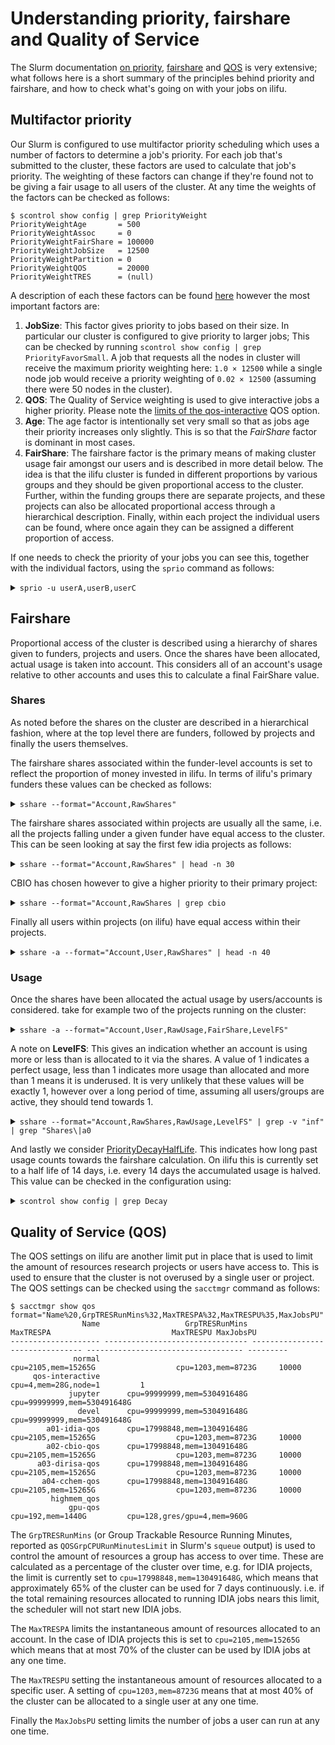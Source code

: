 # Understanding priority, fairshare and Quality of Service
The Slurm documentation [on priority](https://slurm.schedmd.com/priority_multifactor.html), [fairshare](https://slurm.schedmd.com/fair_tree.html) and [QOS](https://slurm.schedmd.com/qos.html) is very extensive; what follows here is a short summary of the principles behind priority and fairshare, and how to check what's going on with your jobs on ilifu.

## Multifactor priority
Our Slurm is configured to use multifactor priority scheduling which uses a number of factors to determine a job's priority. For each job that's submitted to the cluster, these factors are used to calculate that job's priority. The weighting of these factors can change if they're found not to be giving a fair usage to all users of the cluster. At any time the weights of the factors can be checked as follows:
```shell
$ scontrol show config | grep PriorityWeight
PriorityWeightAge       = 500
PriorityWeightAssoc     = 0
PriorityWeightFairShare = 100000
PriorityWeightJobSize   = 12500
PriorityWeightPartition = 0
PriorityWeightQOS       = 20000
PriorityWeightTRES      = (null)
```
A description of each these factors can be found [here](https://slurm.schedmd.com/priority_multifactor.html#mfjppintro) however the most important factors are:
1. **JobSize**: This factor gives priority to jobs based on their size. In particular our cluster is configured to give priority to larger jobs; This can be checked by running `scontrol show config | grep PriorityFavorSmall`. A job that requests all the nodes in cluster will receive the maximum priority weighting here: `1.0 × 12500` while a single node job would receive a priority weighting of `0.02 × 12500` (assuming there were 50 nodes in the cluster).
2. **QOS**: The Quality of Service weighting is used to give interactive jobs a higher priority. Please note the [limits of the qos-interactive](tech_docs/running_jobs?id=interactive-slurm-sessions) QOS option.
3. **Age**: The age factor is intentionally set very small so that as jobs age their priority increases only slightly. This is so that the _FairShare_ factor is dominant in most cases.
4. **FairShare**: The fairshare factor is the primary means of making cluster usage fair amongst our users and is described in more detail below. The idea is that the ilifu cluster is funded in different proportions by various groups and they should be given proportional access to the cluster. Further, within the funding groups there are separate projects, and these projects can also be allocated proportional access through a hierarchical description. Finally, within each project the individual users can be found, where once again they can be assigned a different proportion of access.

If one needs to check the priority of your jobs you can see this, together with the individual factors, using the `sprio` command as follows:
<details>
<summary><code>sprio -u userA,userB,userC</code></summary>

```shell
sprio -u userA,userB,userC
          JOBID PARTITION     USER   PRIORITY       SITE        AGE  FAIRSHARE    JOBSIZE        QOS
        1019947 Main         userC      56778          0         83      56545        151          0
        1021758 Main         userA        502          0        143        209        151          0
        1021776 Main         userA        492          0        132        209        151          0
        1022250 Main         userC      56774          0         80      56545        151          0
        1022891 Main         userB        886          0        108        628        151          0
```

</details>

## Fairshare
Proportional access of the cluster is described using a hierarchy of shares given to funders, projects and users. Once the shares have been allocated, actual usage is taken into account. This considers all of an account's usage relative to other accounts and uses this to calculate a final FairShare value.

### Shares
As noted before the shares on the cluster are described in a hierarchical fashion, where at the top level there are funders, followed by projects and finally the users themselves.

The fairshare shares associated within the funder-level accounts is set to reflect the proportion of money invested in ilifu. In terms of ilifu's primary funders these values can be checked as follows:

<details>
<summary><code>sshare --format="Account,RawShares"</code></summary>

```shell
$ sshare --format="Account,RawShares" | grep " a\|Raw"
             Account  RawShares 
 a01-idia-ag                 33 
 a02-cbio-ag                 33 
 a03-dirisa-ag               42 
 a04-cchem-ag                 5
```
i.e. funding currently of ilifu is in the ratio IDIA:CBIO:DIRISA:CCHEM = 33:20:42:5.
</details>

The fairshare shares associated within projects are usually all the same, i.e. all the projects falling under a given funder have equal access to the cluster. This can be seen looking at say the first few idia projects as follows:

<details>
<summary><code>sshare --format="Account,RawShares" | head -n 30</code></summary>

```shell
$ sshare --format="Account,RawShares" | head -n 30
             Account  RawShares 
-------------------- ---------- 
root                            
 a01-idia-ag                 33 
  b01-ska-ag                  1 
  b02-mhongoose-ag            1 
  b03-idia-ag                 1 
   b03-idia-ag                1 
  b04-lensed-hi-ag            1 
  b05-pipelines-ag            1 
  b08-fornax-ag               1 
  b09-mightee-ag              1 
  b10-intensitymap-+          1 
  b11-vlbi-ag                 1 
  b15-pink-ag                 1 
  b17-mightee-ukzn-+          1 
  b19-meerlicht-ag            1 
  b20-mals-ag                 1 
  b21-ulx1-ag                 1 
  b23-smc-ag                  1 
  b24-thunderkat-ag           1 
  b26-laduma-ag               1 
  b27-m64-ngc151-ag           1 
  b28-hippo-ag                1 
  b32-mhishaps-ag             1 
  b34-admins-ag               1 
   b34-admins-ag              1 
  b36-vela-ag                 1 
  b37-rhodes-ratt-ag          1 
  b40-healy-a2626-ag          1
```

**Note**: One can see the hierarchical nature of the shares here.
</details>

CBIO has chosen however to give a higher priority to their primary project:

<details>
<summary><code>sshare --format="Account,RawShares | grep cbio</code></summary>

```shell
$ sshare --format="Account,RawShares" | grep cbio
 a02-cbio-ag                 20 
  b16-cbio-ag                 1 
   b16-cbio-ag                1 
  b56-cbio-001-ag            12 
  b57-cbio-002-ag             1 
  b58-cbio-003-ag             1 
  b67-cbio-004-ag             1 
  b70-cbio-005-ag             1 
  b83-cbio-006-ag             1 
  b85-cbio-007-ag             1 
  b88-cbio-008-ag             1 
  b89-cbio-009-ag             1 
  b90-cbio-010-ag             1 
  b93-cbio-011-ag             1 
  b99-cbio-012-ag             1
```

</details>

Finally all users within projects (on ilifu) have equal access within their projects.

<details>
<summary><code>sshare -a --format="Account,User,RawShares" | head -n 40</code></summary>

```shell
$ sshare -a --format="Account,User,RawShares" | head -n 40
             Account       User  RawShares 
-------------------- ---------- ---------- 
root                                       
 root                      root          1 
 a01-idia-ag                            33 
  b01-ska-ag                             1 
   b01-ska-ag             frank          1 
   b01-ska-ag              ianh          1 
   b01-ska-ag          isabella          1 
  b02-mhongoose-ag                       1 
   b02-mhongoose-ag    athomson          1 
   b02-mhongoose-ag        blok          1 
   b02-mhongoose-ag    djpisano          1 
   b02-mhongoose-ag       frank          1 
   b02-mhongoose-ag      gheald          1 
   b02-mhongoose-ag      grange          1 
   b02-mhongoose-ag  rontrompe+          1 
  b03-idia-ag                            1 
   b03-idia-ag         abonaldi          1 
   b03-idia-ag            adams          1 
   b03-idia-ag         adrianna          1 
   b03-idia-ag              afg          1 
   b03-idia-ag           aikema          1 
   b03-idia-ag          ajbaker          1 
   b03-idia-ag        ajvdhorst          1 
   b03-idia-ag          aleloni          1 
   b03-idia-ag       amirkazem+          1 
   b03-idia-ag        anastasia          1 
   b03-idia-ag             ando          1 
   b03-idia-ag             andy          1 
   b03-idia-ag            angus          1 
   b03-idia-ag             anke          1 
   b03-idia-ag          aparikh          1 
   b03-idia-ag          ascaife          1 
   b03-idia-ag       athanaseus          1 
   b03-idia-ag         athomson          1 
   b03-idia-ag            aycha          1 
   b03-idia-ag       bengelbre+          1 
   b03-idia-ag           bester          1 
   b03-idia-ag             blok          1
```

</details>

### Usage
Once the shares have been allocated the actual usage by users/accounts is considered. take for example two of the projects running on the cluster:

<details>
<summary><code>sshare -a --format="Account,User,RawUsage,FairShare,LevelFS"</code></summary>

```shell
$ sshare -a --format="Account,User,RawUsage,FairShare,LevelFS" | grep -v "inf" | grep "User\|b24\|b19"
             Account       User    RawUsage  FairShare    LevelFS 
  b19-meerlicht-ag                239670481              0.188518 
   b19-meerlicht-ag        andy         429   0.082723 1.5085e+04 
   b19-meerlicht-ag      nblago      350752   0.079581  18.467596 
   b19-meerlicht-ag         pmv   239299739   0.078534   0.027069 
   b19-meerlicht-ag    simdewet        2715   0.081675 2.3857e+03 
   b19-meerlicht-ag  sumedhabi+       16844   0.080628 384.545736 
  b24-thunderkat-ag               493709909              0.091516 
   b24-thunderkat-ag     bright    10095018   0.007330   1.086806 
   b24-thunderkat-ag      dante        4697   0.017801 2.3358e+03 
   b24-thunderkat-ag francesco+        3061   0.019895 3.5840e+03 
   b24-thunderkat-ag       ianh    42273760   0.003141   0.259531 
   b24-thunderkat-ag jakobvand+     2392664   0.011518   4.585403 
   b24-thunderkat-ag   jcollier        4272   0.018848 2.5677e+03 
   b24-thunderkat-ag    jgirard        1401   0.023037 7.8256e+03 
   b24-thunderkat-ag   jkersten     4417718   0.009424   2.483483 
   b24-thunderkat-ag    jmoldon        5039   0.016754 2.1769e+03 
   b24-thunderkat-ag   julioanj    16789261   0.005236   0.653473 
   b24-thunderkat-ag kelebogil+        2339   0.020942 4.6886e+03 
   b24-thunderkat-ag laurenrho+     3995881   0.010471   2.745660 
   b24-thunderkat-ag  madzimest        5670   0.015707 1.9347e+03 
   b24-thunderkat-ag    mcoriat           0   0.025131 1.9313e+08 
   b24-thunderkat-ag reikantse+      248307   0.013613  44.184462 
   b24-thunderkat-ag      retha        1884   0.021990 5.8216e+03 
   b24-thunderkat-ag     robbie     1290421   0.012565   8.502129 
   b24-thunderkat-ag sarahchas+   284738897   0.001047   0.038531 
   b24-thunderkat-ag        sem    86446084   0.002094   0.126915 
   b24-thunderkat-ag     tremou     6597117   0.008377   1.663049 
   b24-thunderkat-ag     wenfei         363   0.024084 3.0165e+04 
   b24-thunderkat-ag  williamsd    19899115   0.004188   0.551348 
   b24-thunderkat-ag       xian      227163   0.014660  48.297169 
   b24-thunderkat-ag      zwang    14269763   0.006283   0.768852
```

Here we see that the one project has approximately twice the usage of the other project, resulting in the users within the projects having dramatically different FairShare values.

</details>

A note on **LevelFS**: This gives an indication whether an account is using more or less than is allocated to it via the shares. A value of 1 indicates a perfect usage, less than 1 indicates more usage than allocated and more than 1 means it is underused. It is very unlikely that these values will be exactly 1, however over a long period of time, assuming all users/groups are active, they should tend towards 1.

<details>
<summary><code>sshare --format="Account,RawShares,RawUsage,LevelFS" | grep -v "inf" | grep "Shares\|a0</code></summary>

```shell
$ sshare --format="Account,RawShares,RawUsage,LevelFS" | grep -v "inf" | grep "Shares\|a0"
             Account  RawShares    RawUsage    LevelFS 
 a01-idia-ag                 33  2078039237   0.423716 
 a02-cbio-ag                 20   578477684   0.922482 
 a03-dirisa-ag               42    37792325  29.652425 
 a04-cchem-ag                 5       27631 4.8281e+03
```

</details>

And lastly we consider [PriorityDecayHalfLife](https://slurm.schedmd.com/priority_multifactor.html#config). This indicates how long past usage counts towards the fairshare calculation. On ilifu this is currently set to a half life of 14 days, i.e. every 14 days the accumulated usage is halved. This value can be checked in the configuration using:

<details>
<summary><code>scontrol show config | grep Decay</code></summary>

```shell
$ scontrol show config | grep Decay
PriorityDecayHalfLife   = 14-00:00:00
```
This is calculated every 5 minutes.
```shell
$ scontrol show config | grep PriorityCalcPeriod
PriorityCalcPeriod      = 00:05:00
```

</details>

## Quality of Service (QOS)

The QOS settings on ilifu are another limit put in place that is used to limit the amount of resources research projects or users have access to. This is used to ensure that the cluster is not overused by a single user or project. The QOS settings can be checked using the `sacctmgr` command as follows:

```shell
$ sacctmgr show qos format="Name%20,GrpTRESRunMins%32,MaxTRESPA%32,MaxTRESPU%35,MaxJobsPU"
                Name                   GrpTRESRunMins                        MaxTRESPA                           MaxTRESPU MaxJobsPU
-------------------- -------------------------------- -------------------------------- ----------------------------------- ---------
              normal                                               cpu=2105,mem=15265G                  cpu=1203,mem=8723G     10000
     qos-interactive                                                                                  cpu=4,mem=28G,node=1         1
             jupyter      cpu=99999999,mem=530491648G      cpu=99999999,mem=530491648G
               devel      cpu=99999999,mem=530491648G      cpu=99999999,mem=530491648G
        a01-idia-qos      cpu=17998848,mem=130491648G              cpu=2105,mem=15265G                  cpu=1203,mem=8723G     10000
        a02-cbio-qos      cpu=17998848,mem=130491648G              cpu=2105,mem=15265G                  cpu=1203,mem=8723G     10000
      a03-dirisa-qos      cpu=17998848,mem=130491648G              cpu=2105,mem=15265G                  cpu=1203,mem=8723G     10000
       a04-cchem-qos      cpu=17998848,mem=130491648G              cpu=2105,mem=15265G                  cpu=1203,mem=8723G     10000
         highmem_qos
             gpu-qos                                                 cpu=192,mem=1440G         cpu=128,gres/gpu=4,mem=960G
```

The `GrpTRESRunMins` (or Group Trackable Resource Running Minutes, reported as `QOSGrpCPURunMinutesLimit` in Slurm's `squeue` output) is used to control the amount of resources a group has access to over time. These are calculated as a percentage of the cluster over time, e.g. for IDIA projects, the limit is currently set to `cpu=17998848,mem=130491648G`, which means that approximately 65% of the cluster can be used for 7 days continuously. i.e. if the total remaining resources allocated to running IDIA jobs nears this limit, the scheduler will not start new IDIA jobs.

The `MaxTRESPA` limits the instantaneous amount of resources allocated to an account. In the case of IDIA projects this is set to `cpu=2105,mem=15265G` which means that at most 70% of the cluster can be used by IDIA jobs at any one time.

The `MaxTRESPU` setting the instantaneous amount of resources allocated to a specific user. A setting of `cpu=1203,mem=8723G` means that at most 40% of the cluster can be allocated to a single user at any one time.

Finally the `MaxJobsPU` setting limits the number of jobs a user can run at any one time.

